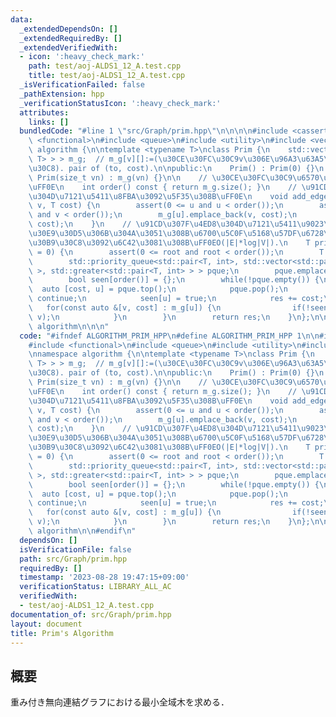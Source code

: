 ```yaml
---
data:
  _extendedDependsOn: []
  _extendedRequiredBy: []
  _extendedVerifiedWith:
  - icon: ':heavy_check_mark:'
    path: test/aoj-ALDS1_12_A.test.cpp
    title: test/aoj-ALDS1_12_A.test.cpp
  _isVerificationFailed: false
  _pathExtension: hpp
  _verificationStatusIcon: ':heavy_check_mark:'
  attributes:
    links: []
  bundledCode: "#line 1 \"src/Graph/prim.hpp\"\n\n\n\n#include <cassert>\n#include\
    \ <functional>\n#include <queue>\n#include <utility>\n#include <vector>\n\nnamespace\
    \ algorithm {\n\ntemplate <typename T>\nclass Prim {\n    std::vector<std::vector<std::pair<int,\
    \ T> > > m_g;  // m_g[v][]:=(\u30CE\u30FC\u30C9v\u306E\u96A3\u63A5\u30EA\u30B9\
    \u30C8). pair of (to, cost).\n\npublic:\n    Prim() : Prim(0) {}\n    explicit\
    \ Prim(size_t vn) : m_g(vn) {}\n\n    // \u30CE\u30FC\u30C9\u6570\u3092\u8FD4\u3059\
    \uFF0E\n    int order() const { return m_g.size(); }\n    // \u91CD\u307F\u4ED8\
    \u304D\u7121\u5411\u8FBA\u3092\u5F35\u308B\uFF0E\n    void add_edge(int u, int\
    \ v, T cost) {\n        assert(0 <= u and u < order());\n        assert(0 <= v\
    \ and v < order());\n        m_g[u].emplace_back(v, cost);\n        m_g[v].emplace_back(u,\
    \ cost);\n    }\n    // \u91CD\u307F\u4ED8\u304D\u7121\u5411\u9023\u7D50\u30B0\
    \u30E9\u30D5\u306B\u304A\u3051\u308B\u6700\u5C0F\u5168\u57DF\u6728\u306E\u30B3\
    \u30B9\u30C8\u3092\u6C42\u3081\u308B\uFF0EO(|E|*log|V|).\n    T prim(int root\
    \ = 0) {\n        assert(0 <= root and root < order());\n        T res = 0;\n\
    \        std::priority_queue<std::pair<T, int>, std::vector<std::pair<T, int>\
    \ >, std::greater<std::pair<T, int> > > pque;\n        pque.emplace(0, root);\n\
    \        bool seen[order()] = {};\n        while(!pque.empty()) {\n          \
    \  auto [cost, u] = pque.top();\n            pque.pop();\n            if(seen[u])\
    \ continue;\n            seen[u] = true;\n            res += cost;\n         \
    \   for(const auto &[v, cost] : m_g[u]) {\n                if(!seen[v]) pque.emplace(cost,\
    \ v);\n            }\n        }\n        return res;\n    }\n};\n\n}  // namespace\
    \ algorithm\n\n\n"
  code: "#ifndef ALGORITHM_PRIM_HPP\n#define ALGORITHM_PRIM_HPP 1\n\n#include <cassert>\n\
    #include <functional>\n#include <queue>\n#include <utility>\n#include <vector>\n\
    \nnamespace algorithm {\n\ntemplate <typename T>\nclass Prim {\n    std::vector<std::vector<std::pair<int,\
    \ T> > > m_g;  // m_g[v][]:=(\u30CE\u30FC\u30C9v\u306E\u96A3\u63A5\u30EA\u30B9\
    \u30C8). pair of (to, cost).\n\npublic:\n    Prim() : Prim(0) {}\n    explicit\
    \ Prim(size_t vn) : m_g(vn) {}\n\n    // \u30CE\u30FC\u30C9\u6570\u3092\u8FD4\u3059\
    \uFF0E\n    int order() const { return m_g.size(); }\n    // \u91CD\u307F\u4ED8\
    \u304D\u7121\u5411\u8FBA\u3092\u5F35\u308B\uFF0E\n    void add_edge(int u, int\
    \ v, T cost) {\n        assert(0 <= u and u < order());\n        assert(0 <= v\
    \ and v < order());\n        m_g[u].emplace_back(v, cost);\n        m_g[v].emplace_back(u,\
    \ cost);\n    }\n    // \u91CD\u307F\u4ED8\u304D\u7121\u5411\u9023\u7D50\u30B0\
    \u30E9\u30D5\u306B\u304A\u3051\u308B\u6700\u5C0F\u5168\u57DF\u6728\u306E\u30B3\
    \u30B9\u30C8\u3092\u6C42\u3081\u308B\uFF0EO(|E|*log|V|).\n    T prim(int root\
    \ = 0) {\n        assert(0 <= root and root < order());\n        T res = 0;\n\
    \        std::priority_queue<std::pair<T, int>, std::vector<std::pair<T, int>\
    \ >, std::greater<std::pair<T, int> > > pque;\n        pque.emplace(0, root);\n\
    \        bool seen[order()] = {};\n        while(!pque.empty()) {\n          \
    \  auto [cost, u] = pque.top();\n            pque.pop();\n            if(seen[u])\
    \ continue;\n            seen[u] = true;\n            res += cost;\n         \
    \   for(const auto &[v, cost] : m_g[u]) {\n                if(!seen[v]) pque.emplace(cost,\
    \ v);\n            }\n        }\n        return res;\n    }\n};\n\n}  // namespace\
    \ algorithm\n\n#endif\n"
  dependsOn: []
  isVerificationFile: false
  path: src/Graph/prim.hpp
  requiredBy: []
  timestamp: '2023-08-28 19:47:15+09:00'
  verificationStatus: LIBRARY_ALL_AC
  verifiedWith:
  - test/aoj-ALDS1_12_A.test.cpp
documentation_of: src/Graph/prim.hpp
layout: document
title: Prim's Algorithm
---
```


## 概要

重み付き無向連結グラフにおける最小全域木を求める．
